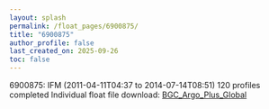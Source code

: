```yaml
---
layout: splash
permalink: /float_pages/6900875/
title: "6900875"
author_profile: false
last_created_on: 2025-09-26
toc: false
---
```

 
6900875: IFM (2011-04-11T04:37 to 2014-07-14T08:51)
120 profiles completed
Individual float file download: [BGC_Argo_Plus_Global](https://ftp.soest.hawaii.edu/bgc_argo_plus/Individual_Floats/outliers_removed/6900875_Sprof_processed.nc)
